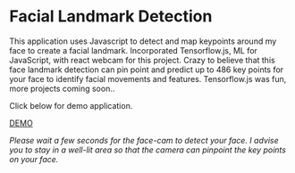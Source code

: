 # Facial Landmark Detection

This application uses Javascript to detect and map keypoints around my face to create a facial landmark. Incorporated Tensorflow.js, ML for JavaScript, with react webcam for this project. Crazy to believe that this face landmark detection can pin point and predict up to 486 key points for your face to identify facial movements and features. Tensorflow.js was fun, more projects coming soon..


Click below for demo application. 

[DEMO](https://ai-facial-landmark.netlify.app/)

*Please wait a few seconds for the face-cam to detect your face. I advise you to stay in a well-lit area so that the camera can pinpoint the key points on your face.*
